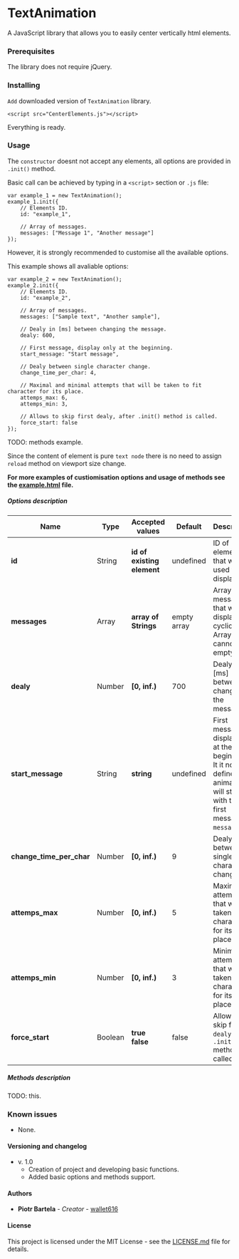 # TextAnimation

A JavaScript library that allows you to easily center vertically html elements.

### Prerequisites

The library does not require jQuery.

### Installing

`Add` downloaded version of `TextAnimation` library.

```
<script src="CenterElements.js"></script>
```

Everything is ready.

### Usage

The `constructor` doesnt not accept any elements, all options are provided in `.init()` method.

Basic call can be achieved by typing in a `<script>` section or `.js` file:

```
var example_1 = new TextAnimation();
example_1.init({
    // Elements ID.
    id: "example_1",

    // Array of messages.
    messages: ["Message 1", "Another message"]
});
```

However, it is strongly recommended to customise all the available options.

This example shows all avaliable options:

```
var example_2 = new TextAnimation();
example_2.init({
    // Elements ID.
    id: "example_2",
        
    // Array of messages.
    messages: ["Sample text", "Another sample"],

    // Dealy in [ms] between changing the message.
    dealy: 600,

    // First message, display only at the beginning.
    start_message: "Start message",

    // Dealy between single character change.
    change_time_per_char: 4,

    // Maximal and minimal attempts that will be taken to fit character for its place.
    attemps_max: 6,
    attemps_min: 3,

    // Allows to skip first dealy, after .init() method is called.
    force_start: false
});
```

TODO: methods example.

Since the content of element is pure `text node` there is no need to assign `reload` method on viewport size change.

**For more examples of custiomisation options and usage of methods see the [example.html](example.html) file.**

##### Options description

| Name                     	| Type    	| Accepted values            	| Default     	| Description                                                                                                                     	|
|--------------------------	|---------	|----------------------------	|-------------	|---------------------------------------------------------------------------------------------------------------------------------	|
| **id**                   	| String  	| **id of existing element** 	| undefined   	| ID of element that will be used to display text.                                                                                	|
| **messages**             	| Array   	| **array of Strings**       	| empty array 	| Array of messages that will be displayed cyclically. <br>Array cannot be empty.                                                 	|
| **dealy**                	| Number  	| **[0, inf.)**              	| 700         	| Dealy in [ms] between changing the message.                                                                                     	|
| **start_message**        	| String  	| **string**                 	| undefined   	| First message, display only at the beginning. <br>It it not defined, animation will start with the first message of `messages`. 	|
| **change_time_per_char** 	| Number  	| **[0, inf.)**              	| 9           	| Dealy between single character change.                                                                                          	|
| **attemps_max**          	| Number  	| **[0, inf.)**              	| 5           	| Maximal attempts that will be taken to fit character for its place.                                                             	|
| **attemps_min**          	| Number  	| **[0, inf.)**              	| 3           	| Minimal attempts that will be taken to fit character for its place.                                                             	|
| **force_start**          	| Boolean 	| **true** <br>**false**     	| false       	| Allows to skip first `dealy`, after `.init()` method is called.             

##### Methods description

TODO: this.

### Known issues

* None.

#### Versioning and changelog

* v. 1.0
    - Creation of project and developing basic functions. 
    - Added basic options and methods support. 

#### Authors

* **Piotr Bartela** - *Creator* - [wallet616](https://github.com/wallet616)

#### License

This project is licensed under the MIT License - see the [LICENSE.md](LICENSE.md) file for details.